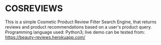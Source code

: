# COSREVIEWS

This is a simple Cosmetic Product Review Filter Search Engine, that returns reviews and product recommendations based on a user's product query.
Programming language used: Python3; live demo can be tested from: https://beauty-reviews.herokuapp.com/
